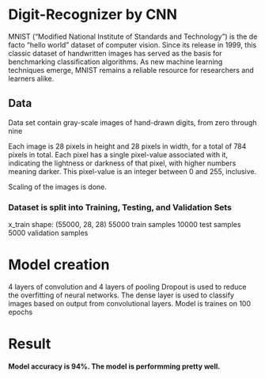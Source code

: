# Digit-Recognizer by CNN

MNIST (“Modified National Institute of Standards and Technology”) is the de facto “hello world” dataset of computer vision. Since its release in 1999, this classic dataset of handwritten images has served as the basis for benchmarking classification algorithms. As new machine learning techniques emerge, MNIST remains a reliable resource for researchers and learners alike.

## Data
Data set  contain gray-scale images of hand-drawn digits, from zero through nine

Each image is 28 pixels in height and 28 pixels in width, for a total of 784 pixels in total. Each pixel has a single pixel-value associated with it, indicating the lightness or darkness of that pixel, with higher numbers meaning darker. This pixel-value is an integer between 0 and 255, inclusive.

Scaling of the images is done.

###  Dataset  is split into Training, Testing, and Validation Sets
x_train shape: (55000, 28, 28)
55000 train samples
10000 test samples
5000 validation samples

# Model creation 

4 layers of convolution and 4 layers  of pooling
Dropout is used to reduce the overfitting of neural networks.
The dense layer is used to classify images based on output from convolutional layers.
Model is traines on 100 epochs

# Result
#### Model accuracy is 94%. The model is performming pretty well.
 
 
